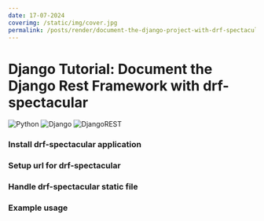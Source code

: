 ```yaml
---
date: 17-07-2024
coverimg: /static/img/cover.jpg
permalink: /posts/render/document-the-django-project-with-drf-spectacular
---
```


# Django Tutorial: Document the Django Rest Framework with drf-spectacular

![Python](https://img.shields.io/badge/python-3670A0?style=for-the-badge&logo=python&logoColor=ffdd54)
![Django](https://img.shields.io/badge/django-%23092E20.svg?style=for-the-badge&logo=django&logoColor=white)
![DjangoREST](https://img.shields.io/badge/DJANGO-REST-ff1709?style=for-the-badge&logo=django&logoColor=white&color=ff1709&labelColor=gray)

### Install drf-spectacular application
### Setup url for drf-spectacular
### Handle drf-spectacular static file 
### Example usage
